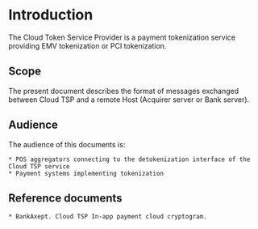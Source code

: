 # Introduction

The Cloud Token Service Provider is a payment tokenization service providing EMV tokenization or PCI tokenization.

## Scope

The present document describes the format of messages exchanged between Cloud TSP and a remote Host (Acquirer server or Bank server).

## Audience

The audience of this documents is:

    * POS aggregators connecting to the detokenization interface of the Cloud TSP service
    * Payment systems implementing tokenization

## Reference documents

    * BankAxept. Cloud TSP In-app payment cloud cryptogram.
